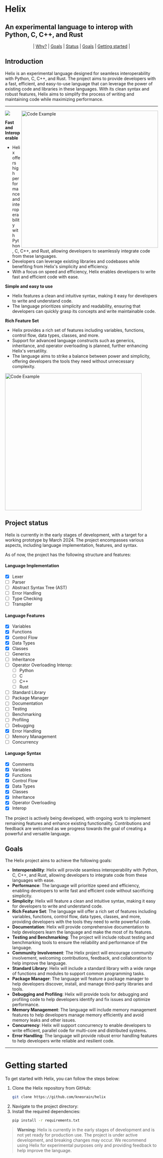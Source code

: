 # Helix
## An experimental language to interop with Python, C, C++, and Rust
<p align="center">
  | <a href="#introduction">Why?</a> |
  <a href="#table-of-contents">Goals</a> |
  <a href="#project-status">Status</a> |
  <a href="#goals">Goals</a> |
  <a href="#getting-started">Getting started</a> |
</p>

## Introduction
Helix is an experimental language designed for seamless interoperability with Python, C, C++, and Rust. The project aims to provide developers with a fast, efficient, and easy-to-use language that can leverage the power of existing code and libraries in these languages. With its clean syntax and robust features, Helix aims to simplify the process of writing and maintaining code while maximizing performance.

---
<div>
<img src="assets/example_1.png" width="450" align="right"
     alt="Code Example">
</a>
<a href="#"><img src="assets/bumper.png"></a>
</div>

**Fast and Interoperable**
-   Helix offers high performance and interoperability with Python, C, C++, and Rust, allowing developers to seamlessly integrate code from these languages.
-   Developers can leverage existing libraries and codebases while benefiting from Helix's simplicity and efficiency.
-   With a focus on speed and efficiency, Helix enables developers to write fast and efficient code with ease.

**Simple and easy to use**
-   Helix features a clean and intuitive syntax, making it easy for developers to write and understand code.
-   The language prioritizes simplicity and readability, ensuring that developers can quickly grasp its concepts and write maintainable code.

**Rich Feature Set**
-   Helix provides a rich set of features including variables, functions, control flow, data types, classes, and more.
-   Support for advanced language constructs such as generics, inheritance, and operator overloading is planned, further enhancing Helix's versatility.
-   The language aims to strike a balance between power and simplicity, offering developers the tools they need without unnecessary complexity.


<img src="assets/example_3.png" width="450"
     alt="Code Example">
</a>

## Project status
Helix is currently in the early stages of development, with a target for a working prototype by March 2024. The project encompasses various aspects, including language implementation, features, and syntax.

As of now, the project has the following structure and features:

#### Language Implementation
- [x] Lexer
- [ ] Parser
- [ ] Abstract Syntax Tree (AST)
- [ ] Error Handling
- [ ] Type Checking
- [ ] Transpiler

#### Language Features
- [x] Variables
- [x] Functions
- [x] Control Flow
- [x] Data Types
- [x] Classes
- [ ] Generics
- [ ] Inheritance
- [ ] Operator Overloading
Interop:
  - [ ] Python
  - [ ] C
  - [ ] C++
  - [ ] Rust
- [ ] Standard Library
- [ ] Package Manager
- [ ] Documentation
- [ ] Testing
- [ ] Benchmarking
- [ ] Profiling
- [ ] Debugging
- [x] Error Handling
- [ ] Memory Management
- [ ] Concurrency

#### Language Syntax
- [x] Comments
- [x] Variables
- [x] Functions
- [x] Control Flow
- [x] Data Types
- [x] Classes
- [x] Inheritance
- [x] Operator Overloading
- [x] Interop

The project is actively being developed, with ongoing work to implement remaining features and enhance existing functionality. Contributions and feedback are welcomed as we progress towards the goal of creating a powerful and versatile language.

## Goals
The Helix project aims to achieve the following goals:

- **Interoperability**: Helix will provide seamless interoperability with Python, C, C++, and Rust, allowing developers to integrate code from these languages with ease.
- **Performance**: The language will prioritize speed and efficiency, enabling developers to write fast and efficient code without sacrificing simplicity.
- **Simplicity**: Helix will feature a clean and intuitive syntax, making it easy for developers to write and understand code.
- **Rich Feature Set**: The language will offer a rich set of features including variables, functions, control flow, data types, classes, and more, providing developers with the tools they need to write powerful code.
- **Documentation**: Helix will provide comprehensive documentation to help developers learn the language and make the most of its features.
- **Testing and Benchmarking**: The project will include robust testing and benchmarking tools to ensure the reliability and performance of the language.
- **Community Involvement**: The Helix project will encourage community involvement, welcoming contributions, feedback, and collaboration to help improve the language.
- **Standard Library**: Helix will include a standard library with a wide range of functions and modules to support common programming tasks.
- **Package Manager**: The language will feature a package manager to help developers discover, install, and manage third-party libraries and tools.
- **Debugging and Profiling**: Helix will provide tools for debugging and profiling code to help developers identify and fix issues and optimize performance.
- **Memory Management**: The language will include memory management features to help developers manage memory efficiently and avoid memory leaks and other issues.
- **Concurrency**: Helix will support concurrency to enable developers to write efficient, parallel code for multi-core and distributed systems.
- **Error Handling**: The language will provide robust error handling features to help developers write reliable and resilient code.

---

# Getting started
To get started with Helix, you can follow the steps below:

1. Clone the Helix repository from GitHub:
   ```bash
   git clone https://github.com/kneorain/helix
    ```
2. Navigate to the project directory:
3. Install the required dependencies:
   ```bash
   pip install -r requirements.txt
   ```
   
> **Warning:** Helix is currently in the early stages of development and is not yet ready for production use. The project is under active development, and breaking changes may occur. We recommend using Helix for experimental purposes only and providing feedback to help improve the language.